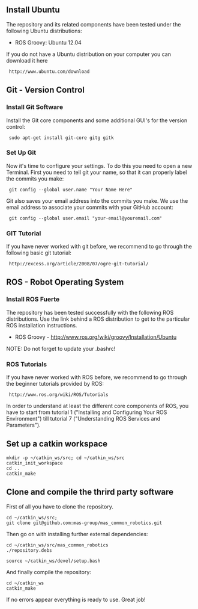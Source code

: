 ## Install Ubuntu
The repository and its related components have been tested under the following Ubuntu distributions:

- ROS Groovy: Ubuntu 12.04

If you do not have a Ubuntu distribution on your computer you can download it here

     http://www.ubuntu.com/download

## Git - Version Control
### Install Git Software
Install the Git core components and some additional GUI's for the version control:

     sudo apt-get install git-core gitg gitk

### Set Up Git
Now it's time to configure your settings. To do this you need to open a new Terminal. First you need to tell git your name, so that it can properly label the commits you make:

     git config --global user.name "Your Name Here"

Git also saves your email address into the commits you make. We use the email address to associate your commits with your GitHub account:

     git config --global user.email "your-email@youremail.com"


### GIT Tutorial
If you have never worked with git before, we recommend to go through the following basic git tutorial:

     http://excess.org/article/2008/07/ogre-git-tutorial/


## ROS - Robot Operating System
### Install ROS Fuerte
The repository has been tested successfully with the following ROS distributions. Use the link behind a ROS distribution to get to the particular ROS installation instructions.

- ROS Groovy - http://www.ros.org/wiki/groovy/Installation/Ubuntu

NOTE: Do not forget to update your .bashrc! 


### ROS Tutorials
If you have never worked with ROS before, we recommend to go through the beginner tutorials provided by ROS:

     http://www.ros.org/wiki/ROS/Tutorials

In order to understand at least the different core components of ROS, you have to start from tutorial 1 ("Installing and Configuring Your ROS Environment") till tutorial 7 ("Understanding ROS Services and Parameters"). 

## Set up a catkin workspace

    mkdir -p ~/catkin_ws/src; cd ~/catkin_ws/src
    catkin_init_workspace
    cd ..
    catkin_make
    
## Clone and compile the thrird party software
First of all you have to clone the repository.

    cd ~/catkin_ws/src;
    git clone git@github.com:mas-group/mas_common_robotics.git

Then go on with installing further external dependencies:
       
    cd ~/catkin_ws/src/mas_common_robotics
    ./repository.debs
    
    source ~/catkin_ws/devel/setup.bash

And finally compile the repository:

    cd ~/catkin_ws
    catkin_make
    
If no errors appear everything is ready to use. Great job!
